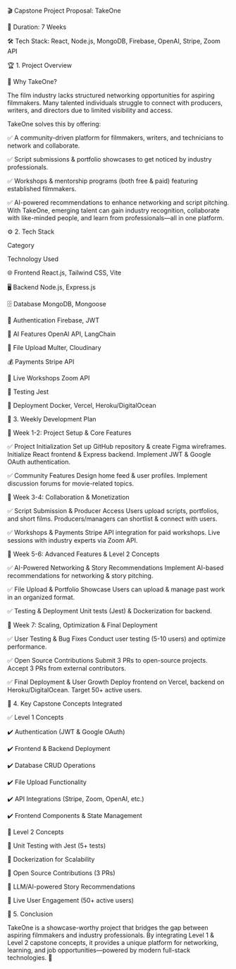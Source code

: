 🎬 Capstone Project Proposal: TakeOne

📅 Duration: 7 Weeks

🛠 Tech Stack: React, Node.js, MongoDB, Firebase, OpenAI, Stripe, Zoom API


🏆 1. Project Overview

🔹 Why TakeOne?

The film industry lacks structured networking opportunities for aspiring filmmakers. Many talented individuals struggle to connect with producers, writers, and directors due to limited visibility and access.

TakeOne solves this by offering:

✅ A community-driven platform for filmmakers, writers, and technicians to network and collaborate.

✅ Script submissions & portfolio showcases to get noticed by industry professionals.

✅ Workshops & mentorship programs (both free & paid) featuring established filmmakers.

✅ AI-powered recommendations to enhance networking and script pitching.
With TakeOne, emerging talent can gain industry recognition, collaborate with like-minded people, and learn from professionals—all in one platform.


⚙️ 2. Tech Stack

Category

Technology Used

🌐 Frontend
React.js, Tailwind CSS, Vite

🖥 Backend
Node.js, Express.js

🗄 Database
MongoDB, Mongoose

🔐 Authentication
Firebase, JWT

🤖 AI Features
OpenAI API, LangChain

📂 File Upload
Multer, Cloudinary

💰 Payments
Stripe API

🎥 Live Workshops
Zoom API

🧪 Testing
Jest

🚀 Deployment
Docker, Vercel, Heroku/DigitalOcean


📆 3. Weekly Development Plan

📌 Week 1-2: Project Setup & Core Features

✅ Project Initialization
Set up GitHub repository & create Figma wireframes.
Initialize React frontend & Express backend.
Implement JWT & Google OAuth authentication.

✅ Community Features
Design home feed & user profiles.
Implement discussion forums for movie-related topics.

📌 Week 3-4: Collaboration & Monetization

✅ Script Submission & Producer Access
Users upload scripts, portfolios, and short films.
Producers/managers can shortlist & connect with users.

✅ Workshops & Payments
Stripe API integration for paid workshops.
Live sessions with industry experts via Zoom API.

📌 Week 5-6: Advanced Features & Level 2 Concepts

✅ AI-Powered Networking & Story Recommendations
Implement AI-based recommendations for networking & story pitching.

✅ File Upload & Portfolio Showcase
Users can upload & manage past work in an organized format.

✅ Testing & Deployment
Unit tests (Jest) & Dockerization for backend.

📌 Week 7: Scaling, Optimization & Final Deployment

✅ User Testing & Bug Fixes
Conduct user testing (5-10 users) and optimize performance.

✅ Open Source Contributions
Submit 3 PRs to open-source projects.
Accept 3 PRs from external contributors.

✅ Final Deployment & User Growth
Deploy frontend on Vercel, backend on Heroku/DigitalOcean.
Target 50+ active users.

🎯 4. Key Capstone Concepts Integrated

✅ Level 1 Concepts

✔️ Authentication (JWT & Google OAuth)

✔️ Frontend & Backend Deployment

✔️ Database CRUD Operations

✔️ File Upload Functionality

✔️ API Integrations (Stripe, Zoom, OpenAI, etc.)

✔️ Frontend Components & State Management

🚀 Level 2 Concepts

🔹 Unit Testing with Jest (5+ tests)

🔹 Dockerization for Scalability

🔹 Open Source Contributions (3 PRs)

🔹 LLM/AI-powered Story Recommendations

🔹 Live User Engagement (50+ active users)

📌 5. Conclusion

TakeOne is a showcase-worthy project that bridges the gap between aspiring filmmakers and industry professionals. By integrating Level 1 & Level 2 capstone concepts, it provides a unique platform for networking, learning, and job opportunities—powered by modern full-stack technologies. 🚀

